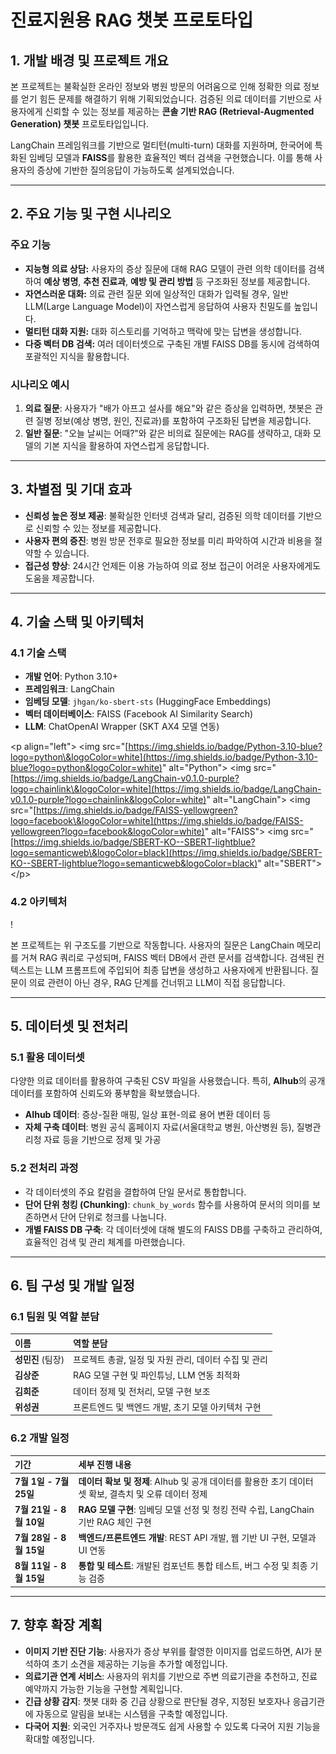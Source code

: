 # 진료지원용 RAG 챗봇 프로토타입

## 1\. 개발 배경 및 프로젝트 개요

본 프로젝트는 불확실한 온라인 정보와 병원 방문의 어려움으로 인해 정확한 의료 정보를 얻기 힘든 문제를 해결하기 위해 기획되었습니다. 검증된 의료 데이터를 기반으로 사용자에게 신뢰할 수 있는 정보를 제공하는 **콘솔 기반 RAG (Retrieval-Augmented Generation) 챗봇** 프로토타입입니다.

LangChain 프레임워크를 기반으로 멀티턴(multi-turn) 대화를 지원하며, 한국어에 특화된 임베딩 모델과 **FAISS**를 활용한 효율적인 벡터 검색을 구현했습니다. 이를 통해 사용자의 증상에 기반한 질의응답이 가능하도록 설계되었습니다.

-----

## 2\. 주요 기능 및 구현 시나리오

### 주요 기능

  - **지능형 의료 상담:** 사용자의 증상 질문에 대해 RAG 모델이 관련 의학 데이터를 검색하여 **예상 병명**, **추천 진료과**, **예방 및 관리 방법** 등 구조화된 정보를 제공합니다.
  - **자연스러운 대화:** 의료 관련 질문 외에 일상적인 대화가 입력될 경우, 일반 LLM(Large Language Model)이 자연스럽게 응답하여 사용자 친밀도를 높입니다.
  - **멀티턴 대화 지원:** 대화 히스토리를 기억하고 맥락에 맞는 답변을 생성합니다.
  - **다중 벡터 DB 검색:** 여러 데이터셋으로 구축된 개별 FAISS DB를 동시에 검색하여 포괄적인 지식을 활용합니다.

### 시나리오 예시

1.  **의료 질문**: 사용자가 "배가 아프고 설사를 해요"와 같은 증상을 입력하면, 챗봇은 관련 질병 정보(예상 병명, 원인, 진료과)를 포함하여 구조화된 답변을 제공합니다.
2.  **일반 질문**: "오늘 날씨는 어때?"와 같은 비의료 질문에는 RAG를 생략하고, 대화 모델의 기본 지식을 활용하여 자연스럽게 응답합니다.

-----

## 3\. 차별점 및 기대 효과

  - **신뢰성 높은 정보 제공**: 불확실한 인터넷 검색과 달리, 검증된 의학 데이터를 기반으로 신뢰할 수 있는 정보를 제공합니다.
  - **사용자 편의 증진**: 병원 방문 전후로 필요한 정보를 미리 파악하여 시간과 비용을 절약할 수 있습니다.
  - **접근성 향상**: 24시간 언제든 이용 가능하여 의료 정보 접근이 어려운 사용자에게도 도움을 제공합니다.

-----

## 4\. 기술 스택 및 아키텍처

### 4.1 기술 스택

  - **개발 언어**: Python 3.10+
  - **프레임워크**: LangChain
  - **임베딩 모델**: `jhgan/ko-sbert-sts` (HuggingFace Embeddings)
  - **벡터 데이터베이스**: FAISS (Facebook AI Similarity Search)
  - **LLM**: ChatOpenAI Wrapper (SKT AX4 모델 연동)

\<p align="left"\>
\<img src="[https://img.shields.io/badge/Python-3.10-blue?logo=python\&logoColor=white](https://img.shields.io/badge/Python-3.10-blue?logo=python&logoColor=white)" alt="Python"\>
\<img src="[https://img.shields.io/badge/LangChain-v0.1.0-purple?logo=chainlink\&logoColor=white](https://img.shields.io/badge/LangChain-v0.1.0-purple?logo=chainlink&logoColor=white)" alt="LangChain"\>
\<img src="[https://img.shields.io/badge/FAISS-yellowgreen?logo=facebook\&logoColor=white](https://img.shields.io/badge/FAISS-yellowgreen?logo=facebook&logoColor=white)" alt="FAISS"\>
\<img src="[https://img.shields.io/badge/SBERT-KO--SBERT-lightblue?logo=semanticweb\&logoColor=black](https://img.shields.io/badge/SBERT-KO--SBERT-lightblue?logo=semanticweb&logoColor=black)" alt="SBERT"\>
\</p\>

### 4.2 아키텍처
\![](/rag_model.png)

본 프로젝트는 위 구조도를 기반으로 작동합니다. 사용자의 질문은 LangChain 메모리를 거쳐 RAG 쿼리로 구성되며, FAISS 벡터 DB에서 관련 문서를 검색합니다. 검색된 컨텍스트는 LLM 프롬프트에 주입되어 최종 답변을 생성하고 사용자에게 반환됩니다. 질문이 의료 관련이 아닌 경우, RAG 단계를 건너뛰고 LLM이 직접 응답합니다.

-----

## 5\. 데이터셋 및 전처리

### 5.1 활용 데이터셋

다양한 의료 데이터를 활용하여 구축된 CSV 파일을 사용했습니다. 특히, **AIhub**의 공개 데이터를 포함하여 신뢰도와 풍부함을 확보했습니다.

  - **AIhub 데이터**: 증상-질환 매핑, 일상 표현-의료 용어 변환 데이터 등
  - **자체 구축 데이터**: 병원 공식 홈페이지 자료(서울대학교 병원, 아산병원 등), 질병관리청 자료 등을 기반으로 정제 및 가공

### 5.2 전처리 과정

  - 각 데이터셋의 주요 칼럼을 결합하여 단일 문서로 통합합니다.
  - **단어 단위 청킹 (Chunking)**: `chunk_by_words` 함수를 사용하여 문서의 의미를 보존하면서 단어 단위로 청크를 나눕니다.
  - **개별 FAISS DB 구축**: 각 데이터셋에 대해 별도의 FAISS DB를 구축하고 관리하여, 효율적인 검색 및 관리 체계를 마련했습니다.

-----

## 6\. 팀 구성 및 개발 일정

### 6.1 팀원 및 역할 분담

| 이름 | 역할 분담 |
|:---|:---|
| **성민진** (팀장) | 프로젝트 총괄, 일정 및 자원 관리, 데이터 수집 및 관리 |
| **김상준** | RAG 모델 구현 및 파인튜닝, LLM 연동 최적화 |
| **김희준** | 데이터 정제 및 전처리, 모델 구현 보조 |
| **위성권** | 프론트엔드 및 백엔드 개발, 초기 모델 아키텍처 구현 |

### 6.2 개발 일정

| 기간 | 세부 진행 내용 |
|:---|:---|
| **7월 1일 - 7월 25일** | **데이터 확보 및 정제**: AIhub 및 공개 데이터를 활용한 초기 데이터셋 확보, 결측치 및 오류 데이터 정제 |
| **7월 21일 - 8월 10일**| **RAG 모델 구현**: 임베딩 모델 선정 및 청킹 전략 수립, LangChain 기반 RAG 체인 구현 |
| **7월 28일 - 8월 15일**| **백엔드/프론트엔드 개발**: REST API 개발, 웹 기반 UI 구현, 모델과 UI 연동 |
| **8월 11일 - 8월 15일**| **통합 및 테스트**: 개발된 컴포넌트 통합 테스트, 버그 수정 및 최종 기능 검증 |

-----

## 7\. 향후 확장 계획

  - **이미지 기반 진단 기능**: 사용자가 증상 부위를 촬영한 이미지를 업로드하면, AI가 분석하여 초기 소견을 제공하는 기능을 추가할 예정입니다.
  - **의료기관 연계 서비스**: 사용자의 위치를 기반으로 주변 의료기관을 추천하고, 진료 예약까지 가능한 기능을 구현할 계획입니다.
  - **긴급 상황 감지**: 챗봇 대화 중 긴급 상황으로 판단될 경우, 지정된 보호자나 응급기관에 자동으로 알림을 보내는 시스템을 구축할 예정입니다.
  - **다국어 지원**: 외국인 거주자나 방문객도 쉽게 사용할 수 있도록 다국어 지원 기능을 확대할 예정입니다.